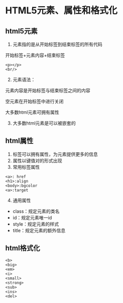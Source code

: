 # HTML5元素、属性和格式化
## html5元素
1. 元素指的是从开始标签到结束标签的所有代码

  开始标签+元素内容+结束标签

  ```
  <p></p>
  <br/>
  ```
2. 元素语法：

  元素内容是开始标签与结束标签之间的内容

  空元素在开始标签中进行关闭

  大多数html元素可拥有属性

3. 大多数html元素是可以被嵌套的

## html属性

1. 标签可以拥有属性，为元素提供更多的信息
2. 属性以键值对的形式出现
3. 常用标签属性
```
<a>: href
<h1>:align
<body>:bgcolor
<a>:target
```
4. 通用属性
  * class：规定元素的类名
  * id：规定元素唯一id
  * style：规定元素的样式
  * title：规定元素的额外信息


## html格式化
```
<b>
<big>
<em>
<i>
<small>
<strong>
<sub>
<ins>
<del>
```
